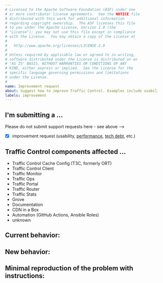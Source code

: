 ```yaml
---
# Licensed to the Apache Software Foundation (ASF) under one
# or more contributor license agreements.  See the NOTICE file
# distributed with this work for additional information
# regarding copyright ownership.  The ASF licenses this file
# to you under the Apache License, Version 2.0 (the
# "License"); you may not use this file except in compliance
# with the License.  You may obtain a copy of the License at
#
#   http://www.apache.org/licenses/LICENSE-2.0
#
# Unless required by applicable law or agreed to in writing,
# software distributed under the License is distributed on an
# "AS IS" BASIS, WITHOUT WARRANTIES OR CONDITIONS OF ANY
# KIND, either express or implied.  See the License for the
# specific language governing permissions and limitations
# under the License.
#
name: Improvement request
about: Suggest how to improve Traffic Control. Examples include usability, performance, tech debt, etc.
labels: improvement
---
```

<!--
************ STOP!! ************
If this issue identifies a security vulnerability, DO NOT submit it! Instead, contact
the Apache Traffic Control Security Team at security@trafficcontrol.apache.org and follow the
guidelines at https://apache.org/security regarding vulnerability disclosure.

- For *SUPPORT QUESTIONS*, use the #traffic-control channel on the ASF slack (https://s.apache.org/slack-invite)
or the Traffic Control Users mailing list (send an email to users-subscribe@trafficcontrol.apache.org to subscribe).
- Before submitting, please **SEARCH GITHUB** for a similar issue or PR
    * https://github.com/apache/trafficcontrol/issues
    * https://github.com/apache/trafficcontrol/pulls
-->

## I'm submitting a ...
<!-- Do not submit a security vulnerability here - see above security vulnerability info -->
Please do not submit support requests here - see above -->
- [x] improvement request (usability, [performance](https://github.com/apache/trafficcontrol/issues?q=is:open+is:issue+label:performance+sort:updated-desc), [tech debt](https://github.com/apache/trafficcontrol/issues?q=is:open+is:issue+label:"tech+debt"+sort:updated-desc), etc.)

## Traffic Control components affected ...
<!-- delete all those that don't apply -->
- Traffic Control Cache Config (T3C, formerly ORT)
- Traffic Control Client <!-- Please specify which (Python, Go, or Java) -->
- Traffic Monitor
- Traffic Ops
- Traffic Portal
- Traffic Router
- Traffic Stats
- Grove
- Documentation
- CDN in a Box
- Automation (GitHub Actions, Ansible Roles)
- unknown

## Current behavior:
<!-- Describe how the current features are insufficient. -->


## New behavior:
<!-- Describe how this change would improve Traffic Control -->


## Minimal reproduction of the problem with instructions:
<!-- If you can illustrate your improvement request better with an example, please
provide the *STEPS TO REPRODUCE* and include the applicable TC version.
-->

